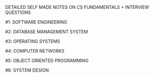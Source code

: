 DETAILED SELF MADE NOTES ON CS FUNDAMENTALS + INTERVIEW QUESTIONS


#1:   SOFTWARE ENGINEERING



#2: DATABASE MANAGEMENT SYSTEM




#3: OPERATING SYSTEMS



#4: COMPUTER NETWORKS




#5:  OBJECT ORIENTED PROGRAMMING





#6: SYSTEM DESIGN
